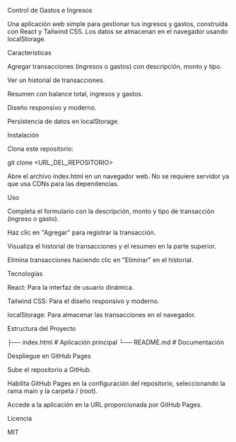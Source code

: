 Control de Gastos e Ingresos

Una aplicación web simple para gestionar tus ingresos y gastos, construida con React y Tailwind CSS. Los datos se almacenan en el navegador usando localStorage.

Características





Agregar transacciones (ingresos o gastos) con descripción, monto y tipo.



Ver un historial de transacciones.



Resumen con balance total, ingresos y gastos.



Diseño responsivo y moderno.



Persistencia de datos en localStorage.

Instalación





Clona este repositorio:

git clone <URL_DEL_REPOSITORIO>



Abre el archivo index.html en un navegador web. No se requiere servidor ya que usa CDNs para las dependencias.

Uso





Completa el formulario con la descripción, monto y tipo de transacción (ingreso o gasto).



Haz clic en "Agregar" para registrar la transacción.



Visualiza el historial de transacciones y el resumen en la parte superior.



Elimina transacciones haciendo clic en "Eliminar" en el historial.

Tecnologías





React: Para la interfaz de usuario dinámica.



Tailwind CSS: Para el diseño responsivo y moderno.



localStorage: Para almacenar las transacciones en el navegador.

Estructura del Proyecto

├── index.html  # Aplicación principal
└── README.md   # Documentación

Despliegue en GitHub Pages





Sube el repositorio a GitHub.



Habilita GitHub Pages en la configuración del repositorio, seleccionando la rama main y la carpeta / (root).



Accede a la aplicación en la URL proporcionada por GitHub Pages.

Licencia

MIT
